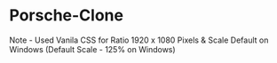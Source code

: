 # Porsche-Clone
Note - Used Vanila CSS for Ratio 1920 x 1080 Pixels & Scale Default on Windows (Default Scale - 125% on Windows)
